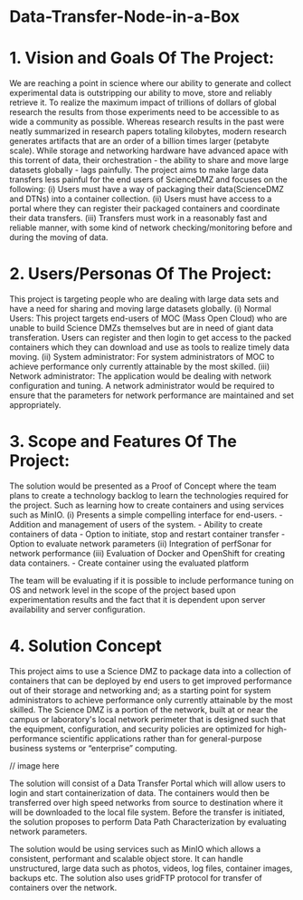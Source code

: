 # Data-Transfer-Node-in-a-Box

# 1. Vision and Goals Of The Project:

We are reaching a point in science where our ability to generate and collect experimental data is outstripping our ability to move, store and reliably retrieve it. To realize the maximum impact of trillions of dollars of global research the results from those experiments need to be accessible to as wide a community as possible. Whereas research results in the past were neatly summarized in research papers totaling kilobytes, modern research generates artifacts that are an order of a billion times larger (petabyte scale). While storage and networking hardware have advanced apace with this torrent of data, their orchestration - the ability to share and move large datasets globally - lags painfully.
The project aims to make large data transfers less painful for the end users of ScienceDMZ and focuses on the following:
   (i) Users must have a way of packaging their data(ScienceDMZ and DTNs) into a container collection.
  (ii) Users must have access to a portal where they can register their packaged containers and coordinate their data transfers.
 (iii) Transfers must work in a reasonably fast and reliable manner, with some kind of network checking/monitoring before and during the moving of data.

# 2. Users/Personas Of The Project:

This project is targeting people who are dealing with large data sets and have a need for sharing and moving large datasets globally.
   (i) Normal Users: This project targets end-users of MOC (Mass Open Cloud) who are unable to build Science DMZs themselves but are in need of giant data           transferation. Users can register and then login to get access to the packed containers which they can download and use as tools to realize timely data moving. 
  (ii) System administrator: For system administrators of MOC to achieve performance only currently attainable by the most skilled.
 (iii) Network administrator: The application would be dealing with network configuration and tuning. A network administrator would be required to ensure that the parameters for network performance are maintained and set appropriately.

# 3. Scope and Features Of The Project:

The solution would be presented as a Proof of Concept where the team plans to create a technology backlog to learn the technologies required for the project. Such as learning how to create containers and using services such as MinIO.
  (i)   Presents a simple compelling interface for end-users.
          - Addition and management of users of the system.
          - Ability to create containers of data
          - Option to initiate, stop and restart container transfer
          - Option to evaluate network parameters
  (ii)  Integration of perfSonar for network performance
  (iii) Evaluation of Docker and OpenShift for creating data containers.
          - Create container using the evaluated platform
          
The team will be evaluating if it is possible to include performance tuning on OS and network level in the scope of the project based upon experimentation results and the fact that it is dependent upon server availability and server configuration.

# 4. Solution Concept

This project aims to use a Science DMZ to package data into a collection of containers that can be deployed by end users to get improved performance out of their storage and networking and; as a starting point for system administrators to achieve performance only currently attainable by the most skilled.
The Science DMZ is a portion of the network, built at or near the campus or laboratory's local network perimeter that is designed such that the equipment, configuration, and security policies are optimized for high-performance scientific applications rather than for general-purpose business systems or “enterprise” computing.

// image here

The solution will consist of a Data Transfer Portal which will allow users to login and start containerization of data. The containers would then be transferred over high speed networks from source to destination where it will be downloaded to the local file system. Before the transfer is initiated, the solution proposes to perform Data Path Characterization by evaluating network parameters.

The solution would be using services such as MinIO which allows a consistent, performant and scalable object store. It can handle unstructured, large data such as photos, videos, log files, container images, backups etc. The solution also uses gridFTP protocol for transfer of containers over the network.



